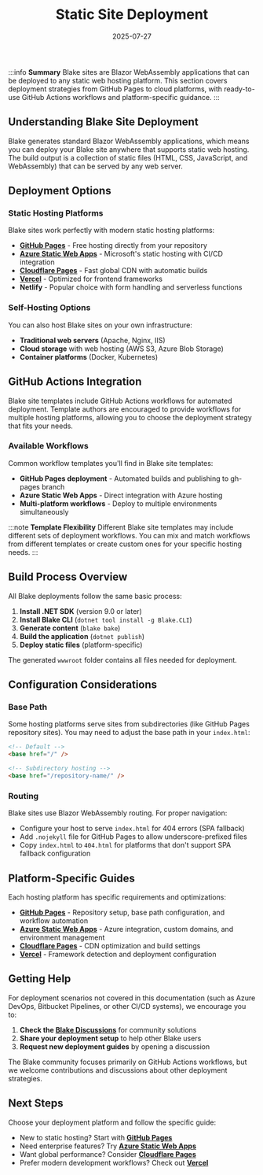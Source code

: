﻿---
title: 'Static Site Deployment'
date: 2025-07-27
image: images/blake-logo.png
tags: []
description: "Describes how to deploy Blake sites as static sites."
iconIdentifier: "bi bi-plus-square-fill-nav-menu"
pageOrder: 1
category: "Deploying"
---

:::info
**Summary**
Blake sites are Blazor WebAssembly applications that can be deployed to any static web hosting platform. This section covers deployment strategies from GitHub Pages to cloud platforms, with ready-to-use GitHub Actions workflows and platform-specific guidance.
:::

## Understanding Blake Site Deployment

Blake generates standard Blazor WebAssembly applications, which means you can deploy your Blake site anywhere that supports static web hosting. The build output is a collection of static files (HTML, CSS, JavaScript, and WebAssembly) that can be served by any web server.

## Deployment Options

### Static Hosting Platforms

Blake sites work perfectly with modern static hosting platforms:

- **[GitHub Pages](/pages/3%20deploying/github-pages)** - Free hosting directly from your repository
- **[Azure Static Web Apps](/pages/3%20deploying/azure-swa)** - Microsoft's static hosting with CI/CD integration  
- **[Cloudflare Pages](/pages/3%20deploying/cloudflare)** - Fast global CDN with automatic builds
- **[Vercel](/pages/3%20deploying/vercel)** - Optimized for frontend frameworks
- **Netlify** - Popular choice with form handling and serverless functions

### Self-Hosting Options

You can also host Blake sites on your own infrastructure:

- **Traditional web servers** (Apache, Nginx, IIS)
- **Cloud storage** with web hosting (AWS S3, Azure Blob Storage)
- **Container platforms** (Docker, Kubernetes)

## GitHub Actions Integration

Blake site templates include GitHub Actions workflows for automated deployment. Template authors are encouraged to provide workflows for multiple hosting platforms, allowing you to choose the deployment strategy that fits your needs.

### Available Workflows

Common workflow templates you'll find in Blake site templates:

- **GitHub Pages deployment** - Automated builds and publishing to gh-pages branch
- **Azure Static Web Apps** - Direct integration with Azure hosting
- **Multi-platform workflows** - Deploy to multiple environments simultaneously

:::note
**Template Flexibility**
Different Blake site templates may include different sets of deployment workflows. You can mix and match workflows from different templates or create custom ones for your specific hosting needs.
:::

## Build Process Overview

All Blake deployments follow the same basic process:

1. **Install .NET SDK** (version 9.0 or later)
2. **Install Blake CLI** (`dotnet tool install -g Blake.CLI`)
3. **Generate content** (`blake bake`)
4. **Build the application** (`dotnet publish`)
5. **Deploy static files** (platform-specific)

The generated `wwwroot` folder contains all files needed for deployment.

## Configuration Considerations

### Base Path

Some hosting platforms serve sites from subdirectories (like GitHub Pages repository sites). You may need to adjust the base path in your `index.html`:

```html
<!-- Default -->
<base href="/" />

<!-- Subdirectory hosting -->
<base href="/repository-name/" />
```

### Routing

Blake sites use Blazor WebAssembly routing. For proper navigation:

- Configure your host to serve `index.html` for 404 errors (SPA fallback)
- Add `.nojekyll` file for GitHub Pages to allow underscore-prefixed files
- Copy `index.html` to `404.html` for platforms that don't support SPA fallback configuration

## Platform-Specific Guides

Each hosting platform has specific requirements and optimizations:

- **[GitHub Pages](/pages/3%20deploying/github-pages)** - Repository setup, base path configuration, and workflow automation
- **[Azure Static Web Apps](/pages/3%20deploying/azure-swa)** - Azure integration, custom domains, and environment management
- **[Cloudflare Pages](/pages/3%20deploying/cloudflare)** - CDN optimization and build settings
- **[Vercel](/pages/3%20deploying/vercel)** - Framework detection and deployment configuration

## Getting Help

For deployment scenarios not covered in this documentation (such as Azure DevOps, Bitbucket Pipelines, or other CI/CD systems), we encourage you to:

1. **Check the [Blake Discussions](https://github.com/matt-goldman/blake/discussions)** for community solutions
2. **Share your deployment setup** to help other Blake users
3. **Request new deployment guides** by opening a discussion

The Blake community focuses primarily on GitHub Actions workflows, but we welcome contributions and discussions about other deployment strategies.

## Next Steps

Choose your deployment platform and follow the specific guide:

- New to static hosting? Start with **[GitHub Pages](/pages/3%20deploying/github-pages)**
- Need enterprise features? Try **[Azure Static Web Apps](/pages/3%20deploying/azure-swa)**
- Want global performance? Consider **[Cloudflare Pages](/pages/3%20deploying/cloudflare)**
- Prefer modern development workflows? Check out **[Vercel](/pages/3%20deploying/vercel)**

